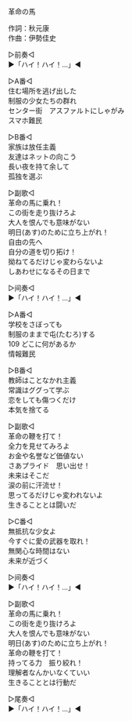 革命の馬  
  
作詞：秋元康  
作曲：伊勢佳史  
  
▷前奏◁  
▶「ハイ！ハイ！…」◀   
  
▷A番◁  
住む場所を逃げ出した  
制服の少女たちの群れ  
センター街　アスファルトにしゃがみ  
スマホ難民  
  
▷B番◁  
家族は放任主義  
友達はネットの向こう  
長い夜を持て余して  
孤独を選ぶ  
  
▷副歌◁  
革命の馬に乗れ！  
この街を走り抜けろよ  
大人を恨んでも意味がない  
明日(あす)のために立ち上がれ！  
自由の先へ  
自分の道を切り拓け！  
拗ねてるだけじゃ変わらないよ  
しあわせになるその日まで  
  
▷间奏◁  
▶「ハイ！ハイ！…」◀   
  
▷A番◁  
学校をさぼっても  
制服のままで屯(たむろ)する  
109 どこに何があるか  
情報難民  
  
▷B番◁  
教師はことなかれ主義  
常識はググって学ぶ  
恋をしても傷つくだけ  
本気を捨てる  
  
▷副歌◁  
革命の鞭を打て！  
全力を見せてみろよ  
お金や名誉など価値ない  
さあプライド　思い出せ！  
未来はそこだ  
涙の前に汗流せ！  
思ってるだけじゃ変われないよ  
生きることとは闘いだ  
  
▷C番◁  
無抵抗な少女よ  
今すぐに愛の武器を取れ！  
無関心な時間はない  
未来が近づく  
  
▷间奏◁  
▶「ハイ！ハイ！…」◀   
  
▷副歌◁  
革命の馬に乗れ！  
この街を走り抜けろよ  
大人を恨んでも意味がない  
明日(あす)のために立ち上がれ！  
革命の鞭を打て！  
持ってる力　振り絞れ！  
理解者なんかいなくていい  
生きることとは行動だ  
  
▷尾奏◁  
▶「ハイ！ハイ！…」◀   
